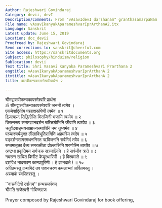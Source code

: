 ```yaml
---
Author: Rajeshwari Govindaraj
Category: devii, devI
Description/comments: From "vAsavIdevI darshanam" granthasamarpaNam
File name: vAsavIkanyakAparameshvarIprArthanA2.itx
Language: Sanskrit
Latest update: June 15, 2019
Location: doc_devii
Proofread by: Rajeshwari Govindaraj
Send corrections to: sanskrit@cheerful.com
Site access: https://sanskritdocuments.org
Subject: philosophy/hinduism/religion
Sublocation: devii
Text title: Shri Vasavi Kanyaka Parameshvari Prarthana 2
engtitle: vAsavIkanyakAparameshvarIprArthanA 2
itxtitle: vAsavIkanyakAparameshvarIprArthanA 2
title: वासवीकन्यकापरमेश्वरीप्रार्थना २

---
```

  
 श्रीमद्वासवीकन्यकापरमेश्वरि प्रार्थना   
ॐ श्रीमद्वासवीकन्यकापरमेश्वरि जननी त्वमेव ।  
एकमेवाद्वितीय परब्रह्मरूपिणी त्वमेव ॥ १  
द्विजत्वप्रद सिद्धिदीप्ति विराजिनी भजामि त्वामेव ॥ २  
त्रिरत्नरूप सम्यग्ज्ञानदर्शन चरितशोभिनि जीवामि त्वय्यैव ॥ ३  
चतुर्वेदवाङ्मयसाम्राज्यस्थापिनि नमः तुभ्यमेव ॥ ४  
पञ्चाश्चर्ययुक्त लीलाविभूतिरागिणि अहमस्मि त्वदेव ॥ ५  
षड्दर्शनसागरमथननिरत ऋषिजननि सर्वमिदं तवैव ॥ ६  
सप्तमातृका दैत्य समरक्रीडा प्रोल्लासिनि शरणोस्मि त्वय्यैव ॥ ७  
अष्टधा प्रकृतिमय सर्गचक्र सञ्चालिनि । हे सर्वजीव त्राते ॥ ८  
नवरत्न खचित किरीट केयूरधारिणी । हे विश्वमाते ॥ ९  
दशविध नादश्रवण कामप्रपूरिणी । हे ज्ञानदाते ! ॥ १०  
अर्पितमस्तु ग्रन्थमिदं तव पावनचरण कमलाभ्यां अर्पितमस्तु ।  
अस्माकं स्वस्तिरस्तु ।  
  
``वासवीदेवी दर्शनम्'' ग्रन्थसमर्पणम्  
श्रीमति राजेश्वरी गोविन्दराज  
  
Prayer composed by Rajeshwari Govindaraj for book offering,  
  

